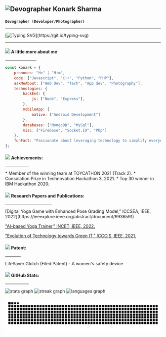 ## <img src="https://i.giphy.com/media/v1.Y2lkPTc5MGI3NjExbG85azM2NW04dXNrdjJzdTMxdnZpanN5bnVnd3d0azlqNXkwNXh4MCZlcD12MV9pbnRlcm5hbF9naWZfYnlfaWQmY3Q9cw/Vf3ZKdillTMOOaOho0/giphy.gif" alt="Devographer" width="40"> Konark Sharma

**`Devographer (Developer/Photographer)`**

---
[![Typing SVG](https://readme-typing-svg.demolab.com?font=Patua+One&size=18&pause=1000&color=31E1A6&center=true&vCenter=true&random=false&width=800&lines=Writing+clean+and+efficient+code+with+the+stealth+and+precision+of+a+Shinobi+from+Naruto.;Mastering+multiple+programming+languages+and+tools+like+wielding+a+grimoire+in+Black+Clover.;Building+colossal,+scalable+applications+akin+to+the+walls+in+Attack+on+Titan.;Pushing+the+limits+of+AI+technology+like+a+Super+Saiyan+from+Dragon+Ball+Z.)](https://git.io/typing-svg)

---

#### <img src="https://i.giphy.com/media/v1.Y2lkPTc5MGI3NjExMDdhZmdqNm5ub3kwenlydzFiZzBqeXlzOW9ucHpwaWJwazR5YW9rNSZlcD12MV9pbnRlcm5hbF9naWZfYnlfaWQmY3Q9cw/2Yj2vRSHrhZIUyVPGl/giphy.gif" width="30"> A little more about me 
<hr width="20%" >

```javascript
const konark = {
    pronouns: "He" | "Him",
    code: ["Javascript", "C++", "Python", "PHP"],
    askMeAbout: ["Web Dev", "Tech", "App dev", "Photography"],
    technologies: {
        backEnd: {
            js: ["Node", "Express"],
        },
        mobileApp: {
            native: ["Android Development"]
        },
        databases: ["MongoDB", "MySql"],
        misc: ["Firebase", "Socket.IO", "Php"]
    },
    funFact: "Passionate about leveraging technology to simplify everyday tasks."
};
```

#### <img src="https://i.giphy.com/media/v1.Y2lkPTc5MGI3NjExNnVxNDF2aHJ5ZXBvNDB3eWVvOXUwZ3JpMjM3MjUxNm1hZHNrbmEycCZlcD12MV9pbnRlcm5hbF9naWZfYnlfaWQmY3Q9cw/xuZFZEn1xApFPUuN83/giphy.gif" width="30"> Achievements:
<hr width="15%" >
* Member of the winning team at TOYCATHON 2021 (Track 2).
* Consolation Prize in Technovation Hackathon 3, 2021.
* Top 30 winner in IBM Hackathon 2020.

#### <img src="https://i.giphy.com/media/v1.Y2lkPTc5MGI3NjExNHY2a2RwOGltdzI1d2Z0b2lndHB5Y2tmeGF1cDBiZGkxazZtdmlwdCZlcD12MV9pbnRlcm5hbF9naWZfYnlfaWQmY3Q9cw/7ncuv8gbvEGKBfbuf2/giphy.gif" width="30"> Research Papers and Publications: 
<hr width="30%" >
[Digital Yoga Game with Enhanced Pose Grading Model," ICCSEA, IEEE, 2022](https://ieeexplore.ieee.org/abstract/document/9936591)

["AI-based Yoga Trainer," INCET, IEEE, 2022.](https://ieeexplore.ieee.org/abstract/document/9824332)

["Evolution of Technology towards Green IT," ICCCIS, IEEE, 2021.](https://ieeexplore.ieee.org/abstract/document/9397173)

#### <img src="https://i.giphy.com/media/v1.Y2lkPTc5MGI3NjExcXA0cW56cmhqMGlyMjJqeGY5OWNrZ3I1eHFrMWNoZ2xjaGZ1c3lxOCZlcD12MV9pbnRlcm5hbF9naWZfYnlfaWQmY3Q9dHM/QFFltfwaDrj8ATWBcn/giphy.gif" width="30"> Patent:
<hr width="10%" >
LifeSaver Glotch (Filed Patent) - A women's safety device

#### <img src="https://i.giphy.com/media/v1.Y2lkPTc5MGI3NjExNDB6Z3JuZm50bmkwYTR3ejk1NHM2NmtzdzJ2Y2hjbzkyNGlrODdrNCZlcD12MV9pbnRlcm5hbF9naWZfYnlfaWQmY3Q9cw/RVWSqOsgDAq0W3051o/giphy.gif" width="30"> GitHub Stats:
<hr width="15%" >
<div align="left">
  <img src="https://github-readme-stats.vercel.app/api?username=konarksharma13&hide_title=false&hide_rank=true&show_icons=true&include_all_commits=true&count_private=true&disable_animations=false&theme=blueberry&locale=en&hide_border=true" height="150" alt="stats graph"  />
  <img src="https://streak-stats.demolab.com?user=konarksharma13&locale=en&mode=daily&theme=blueberry&hide_border=true&border_radius=0" height="150" alt="streak graph"  />
  <img src="https://github-readme-stats.vercel.app/api/top-langs?username=konarksharma13&locale=en&hide_title=false&layout=compact&card_width=320&langs_count=5&theme=blueberry&hide_border=true" height="150" alt="languages graph"  />
</div>

<br clear="both">

<img src="https://raw.githubusercontent.com/Konarksharma13/konarksharma13/output/snake.svg" alt="Snake animation" />
